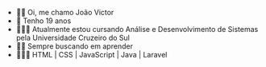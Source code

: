 - 🙋‍♂️ Oi, me chamo João Victor
- 🥳 Tenho 19 anos
- 👨🏻‍🎓 Atualmente estou cursando Análise e Desenvolvimento de Sistemas pela Universidade Cruzeiro do Sul
- 🙏🏻 Sempre buscando em aprender
- 👨🏻‍💻 HTML | CSS | JavaScript | Java | Laravel
